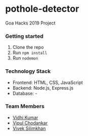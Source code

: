 # pothole-detector
Goa Hacks 2019 Project

### Getting started
1. Clone the repo
2. Run `npm install`
3. Run `nodemon`

### Technology Stack
- Frontend: HTML, CSS, JavaScript
- Backend: Node.js, Express.js
- Database: -

### Team Members
- [Vidhi Kumar](http://github.com/vidhi-kumar)
- [Vipul Chodankar](http://github.com/vipulchodankar)
- [Vivek Silimkhan ](http://github.com/viveksil)